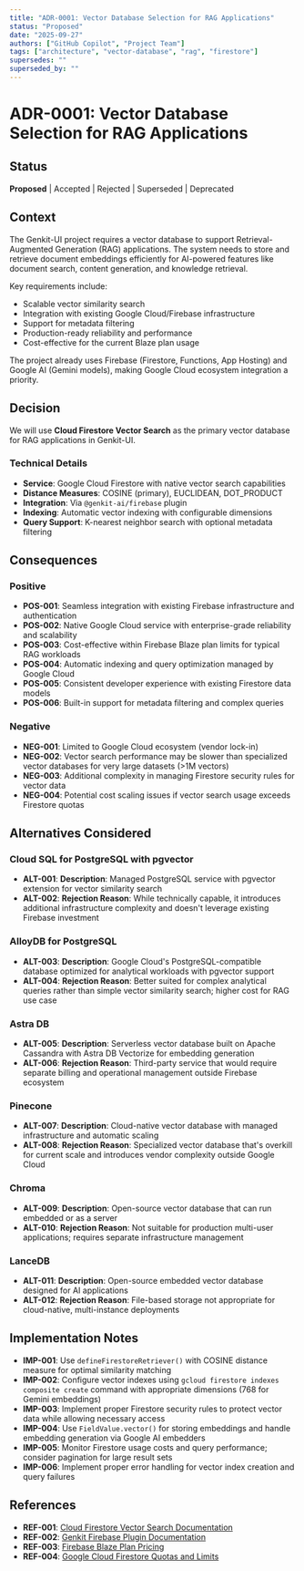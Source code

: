 ```yaml
---
title: "ADR-0001: Vector Database Selection for RAG Applications"
status: "Proposed"
date: "2025-09-27"
authors: ["GitHub Copilot", "Project Team"]
tags: ["architecture", "vector-database", "rag", "firestore"]
supersedes: ""
superseded_by: ""
---
```


# ADR-0001: Vector Database Selection for RAG Applications

## Status

**Proposed** | Accepted | Rejected | Superseded | Deprecated

## Context

The Genkit-UI project requires a vector database to support Retrieval-Augmented Generation (RAG) applications. The system needs to store and retrieve document embeddings efficiently for AI-powered features like document search, content generation, and knowledge retrieval.

Key requirements include:

- Scalable vector similarity search
- Integration with existing Google Cloud/Firebase infrastructure
- Support for metadata filtering
- Production-ready reliability and performance
- Cost-effective for the current Blaze plan usage

The project already uses Firebase (Firestore, Functions, App Hosting) and Google AI (Gemini models), making Google Cloud ecosystem integration a priority.

## Decision

We will use **Cloud Firestore Vector Search** as the primary vector database for RAG applications in Genkit-UI.

### Technical Details

- **Service**: Google Cloud Firestore with native vector search capabilities
- **Distance Measures**: COSINE (primary), EUCLIDEAN, DOT_PRODUCT
- **Integration**: Via `@genkit-ai/firebase` plugin
- **Indexing**: Automatic vector indexing with configurable dimensions
- **Query Support**: K-nearest neighbor search with optional metadata filtering

## Consequences

### Positive

- **POS-001**: Seamless integration with existing Firebase infrastructure and authentication
- **POS-002**: Native Google Cloud service with enterprise-grade reliability and scalability
- **POS-003**: Cost-effective within Firebase Blaze plan limits for typical RAG workloads
- **POS-004**: Automatic indexing and query optimization managed by Google Cloud
- **POS-005**: Consistent developer experience with existing Firestore data models
- **POS-006**: Built-in support for metadata filtering and complex queries

### Negative

- **NEG-001**: Limited to Google Cloud ecosystem (vendor lock-in)
- **NEG-002**: Vector search performance may be slower than specialized vector databases for very large datasets (>1M vectors)
- **NEG-003**: Additional complexity in managing Firestore security rules for vector data
- **NEG-004**: Potential cost scaling issues if vector search usage exceeds Firestore quotas

## Alternatives Considered

### Cloud SQL for PostgreSQL with pgvector

- **ALT-001**: **Description**: Managed PostgreSQL service with pgvector extension for vector similarity search
- **ALT-002**: **Rejection Reason**: While technically capable, it introduces additional infrastructure complexity and doesn't leverage existing Firebase investment

### AlloyDB for PostgreSQL

- **ALT-003**: **Description**: Google Cloud's PostgreSQL-compatible database optimized for analytical workloads with pgvector support
- **ALT-004**: **Rejection Reason**: Better suited for complex analytical queries rather than simple vector similarity search; higher cost for RAG use case

### Astra DB

- **ALT-005**: **Description**: Serverless vector database built on Apache Cassandra with Astra DB Vectorize for embedding generation
- **ALT-006**: **Rejection Reason**: Third-party service that would require separate billing and operational management outside Firebase ecosystem

### Pinecone

- **ALT-007**: **Description**: Cloud-native vector database with managed infrastructure and automatic scaling
- **ALT-008**: **Rejection Reason**: Specialized vector database that's overkill for current scale and introduces vendor complexity outside Google Cloud

### Chroma

- **ALT-009**: **Description**: Open-source vector database that can run embedded or as a server
- **ALT-010**: **Rejection Reason**: Not suitable for production multi-user applications; requires separate infrastructure management

### LanceDB

- **ALT-011**: **Description**: Open-source embedded vector database designed for AI applications
- **ALT-012**: **Rejection Reason**: File-based storage not appropriate for cloud-native, multi-instance deployments

## Implementation Notes

- **IMP-001**: Use `defineFirestoreRetriever()` with COSINE distance measure for optimal similarity matching
- **IMP-002**: Configure vector indexes using `gcloud firestore indexes composite create` command with appropriate dimensions (768 for Gemini embeddings)
- **IMP-003**: Implement proper Firestore security rules to protect vector data while allowing necessary access
- **IMP-004**: Use `FieldValue.vector()` for storing embeddings and handle embedding generation via Google AI embedders
- **IMP-005**: Monitor Firestore usage costs and query performance; consider pagination for large result sets
- **IMP-006**: Implement proper error handling for vector index creation and query failures

## References

- **REF-001**: [Cloud Firestore Vector Search Documentation](https://firebase.google.com/docs/firestore/vector-search)
- **REF-002**: [Genkit Firebase Plugin Documentation](https://firebase.google.com/docs/genkit/plugins/firebase)
- **REF-003**: [Firebase Blaze Plan Pricing](https://firebase.google.com/pricing)
- **REF-004**: [Google Cloud Firestore Quotas and Limits](https://firebase.google.com/docs/firestore/quotas)